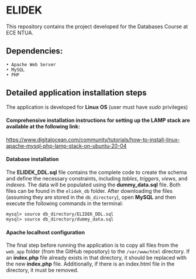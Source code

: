 # ELIDEK
This repository contains the project developed for the Databases Course at ECE NTUA.

## Dependencies:

    • Apache Web Server
    • MySQL 
    • PHP

## Detailed application installation steps

The application is developed for **Linux OS** (user must have *sudo* privileges)

#### Comprehensive installation instructions for setting up the LAMP stack are available at the following link:
https://www.digitalocean.com/community/tutorials/how-to-install-linux-apache-mysql-php-lamp-stack-on-ubuntu-20-04
 
#### Database installation
The **ELIDEK_DDL.sql** file contains the complete code to create the schema and define the necessary constraints, including *tables*, *triggers*, *views*, and *indexes*. The data will be populated using the **dummy_data.sql** file. Both files can be found in the `elidek_db` folder.
After downloading the files (assuming they are stored in the `db_directory`), open **MySQL** and then execute the following commands in the terminal:
```
mysql> source db_directory/ELIDEK_DDL.sql
mysql> source db_directory/dummy_data.sql
```

#### Apache localhost configuration
The final step before running the application is to copy all files from the `web_app` folder (from the GitHub repository) to the ```/var/www/html``` directory. If an **index.php** file already exists in that directory, it should be replaced with the new **index.php** file. Additionally, if there is an index.html file in the directory, it must be removed.
